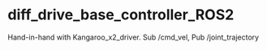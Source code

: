 # diff_drive_base_controller_ROS2
Hand-in-hand with Kangaroo_x2_driver. Sub /cmd_vel, Pub /joint_trajectory
